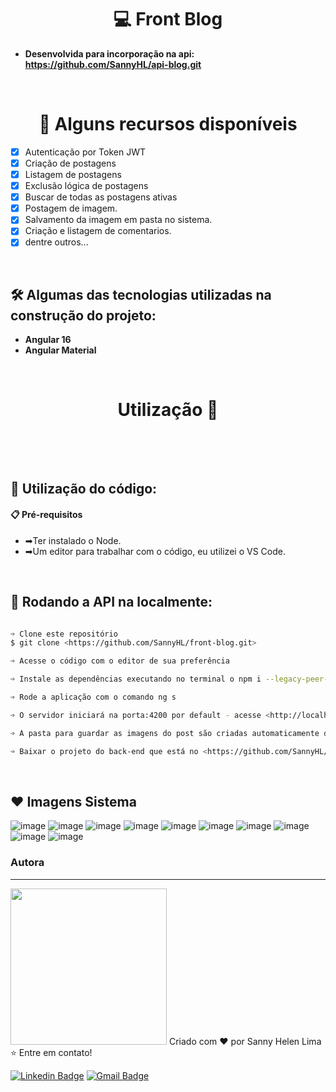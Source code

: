 <h1 align="center">💻 Front Blog</h1>

- <b>Desenvolvida para incorporação na api: <https://github.com/SannyHL/api-blog.git></b> 

<br><h1 align="center">🎁 Alguns recursos disponíveis</h1>

- [x] Autenticação por Token JWT
- [x] Criação de postagens
- [X] Listagem de postagens
- [X] Exclusão lógica de postagens
- [X] Buscar de todas as postagens ativas
- [x] Postagem de imagem.
- [x] Salvamento da imagem em pasta no sistema.
- [X] Criação e listagem de comentarios.
- [X] dentre outros...

<br><h2>🛠 Algumas das tecnologias utilizadas na construção do projeto:</h2>

- <b>Angular 16</b> 
- <b>Angular Material</b>

<br><h1 align="center">Utilização 📗</h1><br>

  <br><h2>🔧 Utilização do código:</h2>


<h4>📋 Pré-requisitos</h4>

- ➡Ter instalado o Node.
- ➡Um editor para trabalhar com o código, eu utilizei o VS Code.


<br><h2>🎲 Rodando a API na localmente:</h2>

```bash

➩ Clone este repositório
$ git clone <https://github.com/SannyHL/front-blog.git>

➩ Acesse o código com o editor de sua preferência

➩ Instale as dependências executando no terminal o npm i --legacy-peer-deps

➩ Rode a aplicação com o comando ng s

➩ O servidor iniciará na porta:4200 por default - acesse <http://localhost:4200/login> para ir para o login, e caso não tenha cadastro, clique na opção de cadastro.

➩ A pasta para guardar as imagens do post são criadas automaticamente dentro da pasta do usuário do sistema.

➩ Baixar o projeto do back-end que está no <https://github.com/SannyHL/api-blog.git>

```

<br><h2>❤️ Imagens Sistema</h2>

![image](https://github.com/SannyHL/api-blog/assets/104280692/dc803239-727c-44b3-b3f2-e693bf5078d7)
![image](https://github.com/SannyHL/api-blog/assets/104280692/cd81937e-8fa0-41a0-bbea-b32d3dd6b1d1)
![image](https://github.com/SannyHL/api-blog/assets/104280692/617c7714-8426-4b8e-b85c-68557e22bbd5)
![image](https://github.com/SannyHL/api-blog/assets/104280692/7319386a-c81b-43b3-8a69-46bb900c6961)
![image](https://github.com/SannyHL/api-blog/assets/104280692/84c1039b-eb44-4c8c-beb8-d9716dd9c07d)
![image](https://github.com/SannyHL/api-blog/assets/104280692/335b13e2-48a0-41a5-be75-fdc67a2f3133)
![image](https://github.com/SannyHL/api-blog/assets/104280692/f920945e-b836-4348-b27e-788a4f46d2d9)
![image](https://github.com/SannyHL/api-blog/assets/104280692/68026564-7b24-48d1-ad54-343665d560ff)
![image](https://github.com/SannyHL/api-blog/assets/104280692/bb2b0b03-1e44-4871-b048-2746b0f5e429)
![image](https://github.com/SannyHL/api-blog/assets/104280692/109d40f7-af27-47a2-876a-780f6fbec8bf)

### Autora
---

<img src="https://user-images.githubusercontent.com/104280692/194205159-83b3bca2-3f59-40cd-b909-9bb0b8e40825.png" width="250px;" alt=""/>
Criado com ❤️ por Sanny Helen Lima <br>
⭐ Entre em contato!
<br>


[![Linkedin Badge](https://img.shields.io/badge/-SannyHL-blue?style=flat-square&logo=Linkedin&logoColor=white&link=https://www.linkedin.com/in/sannyhelenlima/)](https://www.linkedin.com/in/sannyhelenlima) 
[![Gmail Badge](https://img.shields.io/badge/-sannyhelenlima@gmail.com-c14438?style=flat-square&logo=Gmail&logoColor=white&link=mailto:sannyhelenlima@gmail.com)](mailto:sannyhelenlima@gmail.com)

